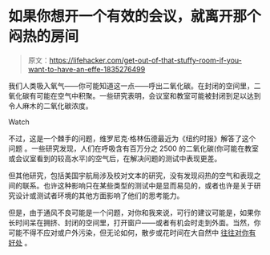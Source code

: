 # 如果你想开一个有效的会议，就离开那个闷热的房间

> 原文：<https://lifehacker.com/get-out-of-that-stuffy-room-if-you-want-to-have-an-effe-1835276499>

我们人类吸入氧气——你可能知道这一点——呼出二氧化碳。在封闭的空间里，二氧化碳有可能在空气中积聚。一些研究表明，会议室和教室可能被封闭到足以达到令人麻木的二氧化碳浓度。

Watch

不过，这是一个棘手的问题，维罗尼克·格林伍德最近为《纽约时报》解答了这个问题 。一些研究发现，人们在呼吸含有百万分之 2500 的二氧化碳(你可能在教室或会议室看到的较高水平)的空气后，在解决问题的测试中表现更差。

但其他研究，包括美国宇航局涉及校对文本的研究，没有发现闷热的空气和表现之间的联系。也许这种影响只在某些类型的测试中是显而易见的，或者也许是关于研究设计或测试者环境的其他方面影响了他们的思考能力。

但是，由于通风不良可能是一个问题，对你和我来说，可行的建议可能是，如果你长时间呆在拥挤、封闭的空间里，打开窗户——或者有机会时走到外面。当然，你可能不得不应对或户外污染，但无论如何，散步或花时间在大自然中 [往往对你有好处](https://lifehacker.com/i-went-forest-bathing-in-central-park-and-it-didn-t-fee-1797481392) 。